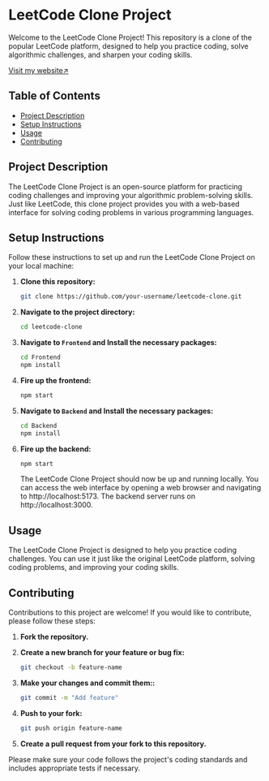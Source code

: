 # LeetCode Clone Project

Welcome to the LeetCode Clone Project! This repository is a clone of the popular LeetCode platform, designed to help you practice coding, solve algorithmic challenges, and sharpen your coding skills.

[Visit my website↗️](https://practiceden.netlify.app/)

## Table of Contents

- [Project Description](#project-description)
- [Setup Instructions](#setup-instructions)
- [Usage](#usage)
- [Contributing](#contributing)

## Project Description

The LeetCode Clone Project is an open-source platform for practicing coding challenges and improving your algorithmic problem-solving skills. Just like LeetCode, this clone project provides you with a web-based interface for solving coding problems in various programming languages.

## Setup Instructions

Follow these instructions to set up and run the LeetCode Clone Project on your local machine:

1. **Clone this repository:**
   ```bash
   git clone https://github.com/your-username/leetcode-clone.git
   ```
2. **Navigate to the project directory:**
   ```bash
   cd leetcode-clone
   ```
3. **Navigate to `Frontend` and Install the necessary packages:**
   ```bash
   cd Frontend
   npm install
   ```
4. **Fire up the frontend:**
   ```bash
   npm start
   ```
5. **Navigate to `Backend` and Install the necessary packages:**
   ```bash
   cd Backend
   npm install
   ```
6. **Fire up the backend:**
   ```bash
   npm start
   ```
   The LeetCode Clone Project should now be up and running locally. You can access the web interface by opening a web browser and navigating to http://localhost:5173. The backend server runs on http://localhost:3000.

## Usage

The LeetCode Clone Project is designed to help you practice coding challenges. You can use it just like the original LeetCode platform, solving coding problems, and improving your coding skills.

## Contributing

Contributions to this project are welcome! If you would like to contribute, please follow these steps:

1. **Fork the repository.**

2. **Create a new branch for your feature or bug fix:**
   ```bash
   git checkout -b feature-name
   ```
3. **Make your changes and commit them::**

   ```bash
   git commit -m "Add feature"

   ```

4. **Push to your fork:**
   ```bash
   git push origin feature-name
   ```
5. **Create a pull request from your fork to this repository.**

Please make sure your code follows the project's coding standards and includes appropriate tests if necessary.
